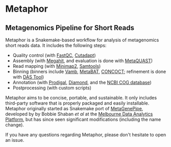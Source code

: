 # Metaphor
## Metagenomics Pipeline for Short Reads

Metaphor is a Snakemake-based workflow for analysis of metagenomics short reads data. It includes the following steps:
- Quality control (with [FastQC](https://github.com/s-andrews/FastQC/), [Cutadapt](https://github.com/marcelm/cutadapt))
- Assembly (with [Megahit](https://github.com/voutcn/megahit), and evaluation is done with [MetaQUAST](https://github.com/ablab/quast))
- Read mapping (with [Minimap2](https://github.com/lh3/minimap2), [Samtools](https://github.com/samtools/samtools))
- Binning (binners include [Vamb](https://github.com/RasmussenLab/vamb/), [MetaBAT](https://bitbucket.org/berkeleylab/metabat), [CONCOCT](https://github.com/BinPro/CONCOCT)<!--, [GraphBin](https://github.com/Vini2/GraphBin)-->; refinement is done with [DAS Tool](https://github.com/cmks/DAS_Tool))
- Annotation (with [Prodigal](https://github.com/hyattpd/Prodigal), [Diamond](https://github.com/bbuchfink/diamond), and the [NCBI COG database](https://www.ncbi.nlm.nih.gov/research/cog-project/))
- Postprocessing (with custom scripts)

Metaphor aims to be concise, portable, and sustainable. It only includes third-party software that is properly packaged and easily installable. Metaphor originally started as Snakemake port of [MetaGenePipe](https://gitlab.unimelb.edu.au/bshaban/metaGenePipe/), developed by by Bobbie Shaban *et al* at the [Melbourne Data Analytics Platform](https://mdap.unimelb.edu.au/), but has since seen significant modifications (including the name change).

If you have any questions regarding Metaphor, please don't hesitate to open an issue.

<!-- 
TO-DO:
### Installation

### Usage

### Documentation 
-->
